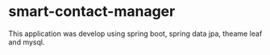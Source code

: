# smart-contact-manager
This application was develop using spring boot, spring data jpa, theame leaf and mysql. 
